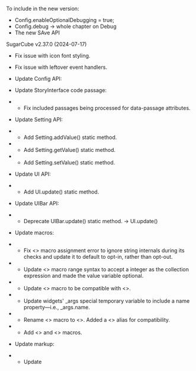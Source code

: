 To include in the new version:
- Config.enableOptionalDebugging = true;
- Config.debug -> whole chapter on Debug
- The new SAve API



SugarCube v2.37.0 (2024-07-17)

- Fix issue with icon font styling.
- Fix issue with leftover event handlers.
- Update Config API:
- Update StoryInterface code passage:
- - Fix included passages being processed for data-passage attributes.

- Update Setting API:
- - Add Setting.addValue() static method.
- - Add Setting.getValue() static method.
- - Add Setting.setValue() static method.
- Update UI API:
- - Add UI.update() static method.
- Update UIBar API:
- - Deprecate UIBar.update() static method. -> UI.update()
- Update macros:
- - Fix <<if>> macro assignment error to ignore string internals during its checks and update it to default to opt-in, rather than opt-out.
- - Update <<for>> macro range syntax to accept a integer as the collection expression and made the value variable optional.
- - Update <<type>> macro to be compatible with <<capture>>.
- - Update widgets' _args special temporary variable to include a name property—i.e., _args.name.
- - Rename <<silently>> macro to <<silent>>. Added a <<silently>> alias for compatibility.
- - Add <<do>> and <<redo>> macros.
- Update markup:
- - Update <style> element image markup parsing to accept TwineScript.
- Update loadscreen to block full startup until dismissed.
- Add Serial API. This removes JSON extensions.
- Add utility functions:
- - Add triggerEvent().
- Add :uiupdate system event.
- Update bundled icon font and documented it.
    -> need to ask on the Twine server how to use in HTML as is
